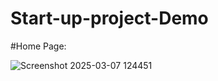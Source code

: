 # Start-up-project-Demo
#Home Page:

![Screenshot 2025-03-07 124451](https://github.com/user-attachments/assets/ccbbd37c-1940-4177-8ff9-e7cd60d38342)

